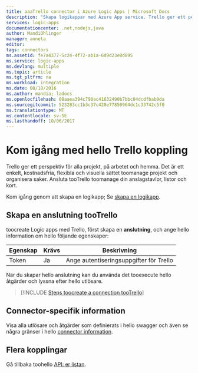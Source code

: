 ```yaml
---
title: aaaTrello connector i Azure Logic Apps | Microsoft Docs
description: "Skapa logikappar med Azure App service. Trello ger ett perspektiv för alla projekt, på arbetet och hemma.  Det är ett enkelt, kostnadsfria, flexibla och visuella sättet toomanage projekt och organisera saker.  Ansluta tooTrello toomanage anslagstavlor, och listor-kort"
services: logic-apps
documentationcenter: .net,nodejs,java
author: MandiOhlinger
manager: anneta
editor: 
tags: connectors
ms.assetid: fe7a4377-5c24-4f72-ab1a-6d9d23e8d895
ms.service: logic-apps
ms.devlang: multiple
ms.topic: article
ms.tgt_pltfrm: na
ms.workload: integration
ms.date: 08/18/2016
ms.author: mandia; ladocs
ms.openlocfilehash: 08aaea394c790ac41632490b7bbc84dcdfbab9da
ms.sourcegitcommit: 523283cc1b3c37c428e77850964dc1c33742c5f0
ms.translationtype: MT
ms.contentlocale: sv-SE
ms.lasthandoff: 10/06/2017
---
```

# <a name="get-started-with-hello-trello-connector"></a>Kom igång med hello Trello koppling
Trello ger ett perspektiv för alla projekt, på arbetet och hemma.  Det är ett enkelt, kostnadsfria, flexibla och visuella sättet toomanage projekt och organisera saker.  Ansluta tooTrello toomanage din anslagstavlor, listor och kort.

Kom igång genom att skapa en logikapp; Se [skapa en logikapp](../logic-apps/logic-apps-create-a-logic-app.md).

## <a name="create-a-connection-tootrello"></a>Skapa en anslutning tooTrello
toocreate Logic apps med Trello, först skapa en **anslutning**, och ange hello information om hello följande egenskaper:

| Egenskap | Krävs | Beskrivning |
| --- | --- | --- |
| Token |Ja |Ange autentiseringsuppgifter för Trello |

När du skapar hello anslutning kan du använda det tooexecute hello åtgärder och lyssna efter hello utlösare.

> [!INCLUDE [Steps toocreate a connection tooTrello](../../includes/connectors-create-api-trello.md)]
> 

## <a name="connector-specific-details"></a>Connector-specifik information

Visa alla utlösare och åtgärder som definierats i hello swagger och även se några gränser i hello [connector information](/connectors/trello/).

## <a name="more-connectors"></a>Flera kopplingar
Gå tillbaka toohello [API: er listan](apis-list.md).
